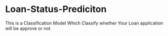 # Loan-Status-Prediciton
This is a Classification Model Which Classify whether Your Loan application will be approve or not 
